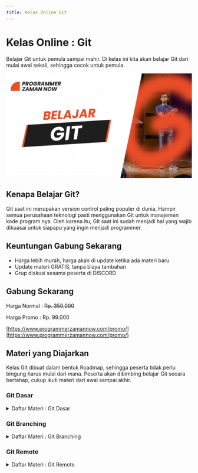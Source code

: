 ```yaml
---
title: Kelas Online Git
---
```


# Kelas Online : Git

Belajar Git untuk pemula sampai mahir. Di kelas ini kita akan belajar Git dari mulai awal sekali, sehingga cocok untuk pemula.

![Git](/img/kelas-online/big/git.jpg)

## Kenapa Belajar Git?

Git saat ini merupakan version control paling populer di dunia. Hampir semua perusahaan teknologi pasti menggunakan Git
untuk manajemen kode program nya. Oleh karena itu, Git saat ini sudah menjadi hal yang wajib dikuasai untuk siapapu yang
ingin menjadi programmer.

## Keuntungan Gabung Sekarang

- Harga lebih murah, harga akan di update ketika ada materi baru
- Update materi GRATIS, tanpa biaya tambahan
- Grup diskusi sesama peserta di DISCORD

## Gabung Sekarang

Harga Normal : ~~Rp. 350.000~~

Harga Promo : Rp. 99.000

[https://www.programmerzamannow.com/promo/](https://www.programmerzamannow.com/promo/)

## Materi yang Diajarkan

Kelas Git dibuat dalam bentuk Roadmap, sehingga peserta tidak perlu bingung harus mulai dari mana.
Peserta akan dibimbing belajar Git secara bertahap, cukup ikuti materi dari awal sampai akhir.

### Git Dasar

<details>
<summary>Daftar Materi : Git Dasar</summary>

```text
00:00:00 - Pendahuluan
00:01:32 - Pengenalan Version Control
00:15:39 - Pengenalan Git
00:27:50 - Configuration
00:35:08 - Repository
00:40:30 - Workflow
00:50:22 - Hash
00:59:47 - Menambah File
01:07:46 - Mengubah File
01:14:11 - Menghapus File
01:17:27 - Membatalkan Perubahan
01:27:08 - Commit Log
01:34:09 - Compare Commit
01:44:17 - Rename File
01:47:55 - Reset Commit
02:01:07 - Amend Commit
02:06:37 - Versi Sebelumnya
02:11:10 - Snapshot Sebelumnya
02:16:35 - Revert Commit
02:23:01 - Ignore
02:27:52 - Blame
02:30:34 - Alias
02:34:04 - Materi Selanjutnya
```

</details>

### Git Branching

<details>
<summary>Daftar Materi : Git Branching</summary>

```text
00:00:00 - Pendahuluan
00:01:47 - Pengenalan Branch
00:08:09 - Branch
00:16:57 - Multiple Branch
00:24:35 - Merge
00:31:21 - Merge Conflict
00:42:51 - Cherry Pick
00:49:43 - Tag
00:59:19 - Stash
01:11:12 - Rebase
01:24:12 - Squash
01:32:44 - Git Branching Strategy
01:34:27 - Gitflow Workflow
01:42:20 - Trunk Based Development
01:46:36 - Forking Workflow
01:50:54 - Materi Selanjutnya
```

</details>

### Git Remote

<details>
<summary>Daftar Materi : Git Remote</summary>

```text
Segera Hadir, GRATIS untuk yang sudah gabung
```

</details>
